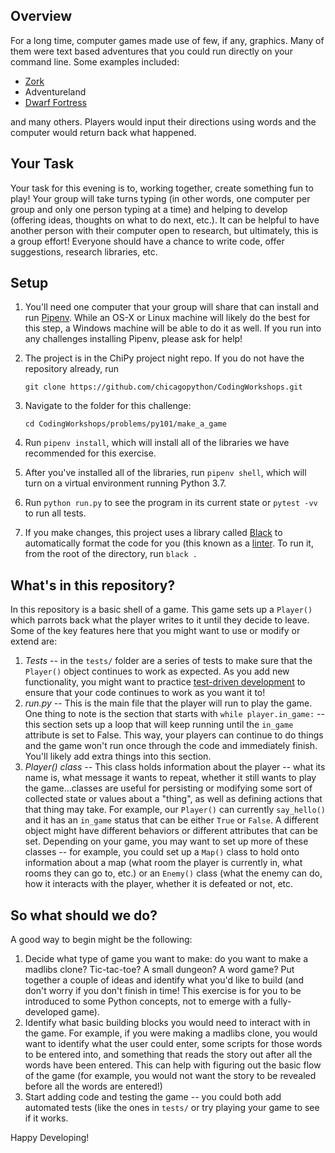 <!--
.. title: Make a Game
.. slug: make-a-game
.. date: 2019-09-19 6:00:00 UTC-05:00
.. tags: 
.. category: python-101
.. link: 
.. description: 
.. type: text
-->

## Overview

For a long time, computer games made use of few, if any, graphics. Many of them were text based adventures that you could run directly on your command line. Some examples included:

- [Zork](https://en.wikipedia.org/wiki/Zork)
- Adventureland
- [Dwarf Fortress](https://en.wikipedia.org/wiki/Dwarf_Fortress)

and many others. Players would input their directions using words and the computer would return back what happened. 

## Your Task

Your task for this evening is to, working together, create something fun to play! Your group will take turns typing (in other words, one computer per group and only one person typing at a time) and helping to develop (offering ideas, thoughts on what to do next, etc.). It can be helpful to have another person with their computer open to research, but ultimately, this is a group effort! Everyone should have a chance to write code, offer suggestions, research libraries, etc. 

## Setup

1. You'll need one computer that your group will share that can install and run [Pipenv](https://pipenv-fork.readthedocs.io/en/latest/). While an OS-X or Linux machine will likely do the best for this step, a Windows machine will be able to do it as well. If you run into any challenges installing Pipenv, please ask for help!
2. The project is in the ChiPy project night repo. If you do not have the repository already, run 

	```
	git clone https://github.com/chicagopython/CodingWorkshops.git
	```
3. Navigate to the folder for this challenge:

	```
	cd CodingWorkshops/problems/py101/make_a_game
	``` 
4. Run `pipenv install`, which will install all of the libraries we have recommended for this exercise.
5. After you've installed all of the libraries, run `pipenv shell`, which will turn on a virtual environment running Python 3.7.
6. Run `python run.py` to see the program in its current state or `pytest -vv` to run all tests.
7. If you make changes, this project uses a library called [Black](https://github.com/psf/black) to automatically format the code for you (this known as a [linter](https://en.wikipedia.org/wiki/Lint_(software)). To run it, from the root of the directory, run `black .`

## What's in this repository?

In this repository is a basic shell of a game. This game sets up a `Player()` which parrots back what the player writes to it until they decide to leave. Some of the key features here that you might want to use or modify or extend are:

1. _Tests_ -- in the `tests/` folder are a series of tests to make sure that the `Player()` object continues to work as expected. As you add new functionality, you might want to practice [test-driven development](https://en.wikipedia.org/wiki/Test-driven_development) to ensure that your code continues to work as you want it to!
2. _run.py_ -- This is the main file that the player will run to play the game. One thing to note is the section that starts with `while player.in_game:` -- this section sets up a loop that will keep running until the `in_game` attribute is set to False. This way, your players can continue to do things and the game won't run once through the code and immediately finish. You'll likely add extra things into this section.
3. _Player() class_ -- This class holds information about the player -- what its name is, what message it wants to repeat, whether it still wants to play the game...classes are useful for persisting or modifying some sort of collected state or values about a "thing", as well as defining actions that that thing may take. For example, our `Player()` can currently `say_hello()` and it has an `in_game` status that can be either `True` or `False`. A different object might have different behaviors or different attributes that can be set. Depending on your game, you may want to set up more of these classes -- for example, you could set up a `Map()` class to hold onto information about a map (what room the player is currently in, what rooms they can go to, etc.) or an `Enemy()` class (what the enemy can do, how it interacts with the player, whether it is defeated or not, etc.

## So what should we do?

A good way to begin might be the following:

1. Decide what type of game you want to make: do you want to make a madlibs clone? Tic-tac-toe? A small dungeon? A word game? Put together a couple of ideas and identify what you'd like to build (and don't worry if you don't finish in time! This exercise is for you to be introduced to some Python concepts, not to emerge with a fully-developed game).
2. Identify what basic building blocks you would need to interact with in the game. For example, if you were making a madlibs clone, you would want to identify what the user could enter, some scripts for those words to be entered into, and something that reads the story out after all the words have been entered. This can help with figuring out the basic flow of the game (for example, you would not want the story to be revealed before all the words are entered!)
3. Start adding code and testing the game -- you could both add automated tests (like the ones in `tests/` or try playing your game to see if it works. 

Happy Developing!

